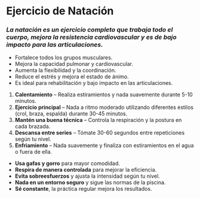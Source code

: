 # Ejercicio de Natación

### *La natación es un ejercicio completo que trabaja todo el cuerpo, mejora la resistencia cardiovascular y es de bajo impacto para las articulaciones.*

- Fortalece todos los grupos musculares.
- Mejora la capacidad pulmonar y cardiovascular.
- Aumenta la flexibilidad y la coordinación.
- Reduce el estrés y mejora el estado de ánimo.
- Es ideal para rehabilitación y bajo impacto en las articulaciones.

1. **Calentamiento** – Realiza estiramientos y nada suavemente durante 5-10 minutos.
2. **Ejercicio principal** – Nada a ritmo moderado utilizando diferentes estilos (crol, braza, espalda) durante 30-45 minutos.
3. **Mantén una buena técnica** – Controla la respiración y la postura en cada brazada.
4. **Descansa entre series** – Tómate 30-60 segundos entre repeticiones según tu nivel.
5. **Enfriamiento** – Nada suavemente y finaliza con estiramientos en el agua o fuera de ella.

- **Usa gafas y gorro** para mayor comodidad.
- **Respira de manera controlada** para mejorar la eficiencia.
- **Evita sobreesfuerzos** y ajusta la intensidad según tu nivel.
- **Nada en un entorno seguro** y sigue las normas de la piscina.
- **Sé constante**, la práctica regular mejora los resultados.

